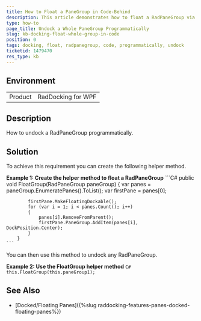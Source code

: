 ```yaml
---
title: How to Float a PaneGroup in Code-Behind
description: This article demonstrates how to float a RadPaneGroup via code.
type: how-to
page_title: Undock a Whole PaneGroup Programmatically
slug: kb-docking-float-whole-group-in-code
position: 0
tags: docking, float, radpanegroup, code, programmatically, undock
ticketid: 1479470
res_type: kb
---
```


## Environment
<table>
	<tr>
		<td>Product</td>
		<td>RadDocking for WPF</td>
	</tr>
</table>

## Description

How to undock a RadPaneGroup programmatically.

## Solution

To achieve this requirement you can create the following helper method.

__Example 1: Create the helper method to float a RadPaneGroup__
    ```C#
        public void FloatGroup(RadPaneGroup paneGroup)
        {
            var panes = paneGroup.EnumeratePanes().ToList();
            var firstPane = panes[0];

            firstPane.MakeFloatingDockable();
            for (var i = 1; i < panes.Count(); i++)
            {
                panes[i].RemoveFromParent();
                firstPane.PaneGroup.AddItem(panes[i], DockPosition.Center);
            }
        }
    ```

You can then use this method to undock any RadPaneGroup.

__Example 2: Use the FloatGroup helper method__
    ```C#
        this.FloatGroup(this.paneGroup1);
    ```

## See Also
* [Docked/Floating Panes]({%slug raddocking-features-panes-docked-floating-panes%})